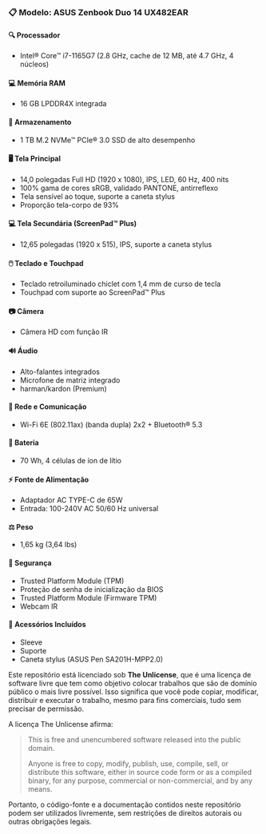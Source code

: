 
### 📋 Modelo: ASUS Zenbook Duo 14 UX482EAR

#### 🔍 Processador
- Intel® Core™ i7-1165G7 (2.8 GHz, cache de 12 MB, até 4.7 GHz, 4 núcleos)

#### 💻 Memória RAM
- 16 GB LPDDR4X integrada

#### 💾 Armazenamento
- 1 TB M.2 NVMe™ PCIe® 3.0 SSD de alto desempenho

#### 🖥️ Tela Principal  
- 14,0 polegadas Full HD (1920 x 1080), IPS, LED, 60 Hz, 400 nits
- 100% gama de cores sRGB, validado PANTONE, antirreflexo
- Tela sensível ao toque, suporte a caneta stylus
- Proporção tela-corpo de 93%

#### 💻 Tela Secundária (ScreenPad™ Plus)
- 12,65 polegadas (1920 x 515), IPS, suporte a caneta stylus

#### 🖱️ Teclado e Touchpad
- Teclado retroiluminado chiclet com 1,4 mm de curso de tecla
- Touchpad com suporte ao ScreenPad™ Plus

#### 📷 Câmera
- Câmera HD com função IR

#### 🔊 Áudio  
- Alto-falantes integrados
- Microfone de matriz integrado
- harman/kardon (Premium) 

#### 📶 Rede e Comunicação
- Wi-Fi 6E (802.11ax) (banda dupla) 2x2 + Bluetooth® 5.3

#### 🔋 Bateria
- 70 Wh, 4 células de íon de lítio

#### ⚡ Fonte de Alimentação
- Adaptador AC TYPE-C de 65W
- Entrada: 100-240V AC 50/60 Hz universal

#### ⚖️ Peso
- 1,65 kg (3,64 lbs)

#### 🧲 Segurança
- Trusted Platform Module (TPM)
- Proteção de senha de inicialização da BIOS
- Trusted Platform Module (Firmware TPM)
- Webcam IR

#### 🎒 Acessórios Incluídos
- Sleeve
- Suporte
- Caneta stylus (ASUS Pen SA201H-MPP2.0)

Este repositório está licenciado sob **The Unlicense**, que é uma licença de software livre que tem como objetivo colocar trabalhos que são de domínio público o mais livre possível. Isso significa que você pode copiar, modificar, distribuir e executar o trabalho, mesmo para fins comerciais, tudo sem precisar de permissão.

A licença The Unlicense afirma:

> This is free and unencumbered software released into the public domain.
>
> Anyone is free to copy, modify, publish, use, compile, sell, or distribute this software, either in source code form or as a compiled binary, for any purpose, commercial or non-commercial, and by any means.

Portanto, o código-fonte e a documentação contidos neste repositório podem ser utilizados livremente, sem restrições de direitos autorais ou outras obrigações legais.

